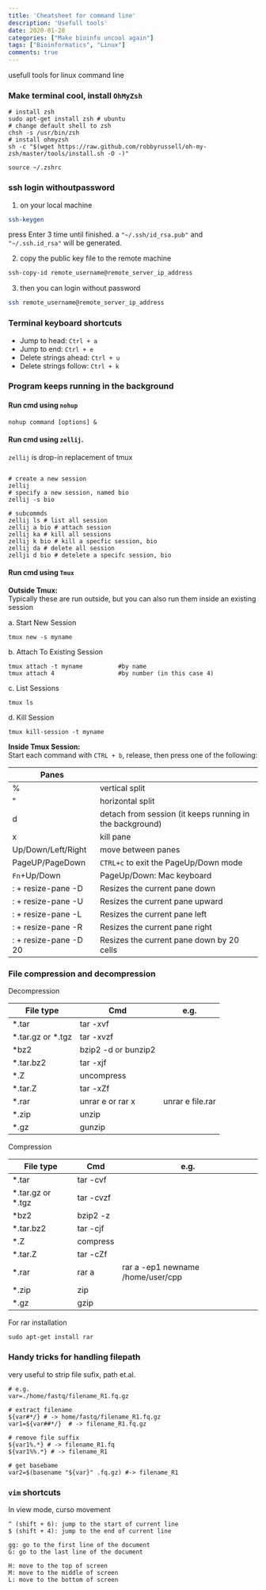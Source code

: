 ```yaml
---
title: 'Cheatsheet for command line'
description: 'Usefull tools'
date: 2020-01-20
categories: ["Make bioinfo uncool again"]
tags: ["Bioinformatics", "Linux"]
comments: true
---
```


usefull tools for linux command line

### Make terminal cool, install `OhMyZsh`

```shell
# install zsh
sudo apt-get install zsh # ubuntu
# change default shell to zsh
chsh -s /usr/bin/zsh
# install ohmyzsh
sh -c "$(wget https://raw.github.com/robbyrussell/oh-my-zsh/master/tools/install.sh -O -)"

source ~/.zshrc
```

### ssh login withoutpassword

1. on your local machine
```bash
ssh-keygen
```
press Enter 3 time until finished. a `"~/.ssh/id_rsa.pub"` and `"~/.ssh.id_rsa"` will be generated.

2. copy the public key file to the remote machine
```bash
ssh-copy-id remote_username@remote_server_ip_address
```

3. then you can login without password
```bash
ssh remote_username@remote_server_ip_address
```


### Terminal keyboard shortcuts

- Jump to head: `Ctrl + a`  
- Jump to end: `Ctrl + e`  
- Delete strings ahead: `Ctrl + u`
- Delete strings follow: `Ctrl + k`

### Program keeps running in the background  

#### Run cmd using `nohup`

```shell
nohup command [options] &
```

#### Run cmd using `zellij`. 

`zellij` is drop-in replacement of tmux
```shell

# create a new session
zellij 
# specify a new session, named bio
zellij -s bio

# subcommds 
zellij ls # list all session
zellij a bio # attach session
zellij ka # kill all sessions
zellij k bio # kill a specfic session, bio
zellij da # delete all session
zellji d bio # detelete a specifc session, bio
```




#### Run cmd using `Tmux`

**Outside Tmux:**  
Typically these are run outside, but you can also run them inside an existing session  

a. Start New Session 

```shell
tmux new -s myname
```

b. Attach To Existing Session 

```shell
tmux attach -t myname          #by name 
tmux attach 4                  #by number (in this case 4)
```

c. List Sessions 
```shell
tmux ls
```

d. Kill Session
```shell 
tmux kill-session -t myname
```

**Inside Tmux Session:**  
Start each command with `CTRL + b`, release, then press one of the following:  

| Panes                      |                                                          |
| -------------------------  | -------------------------------------------------------- | 
| %                          | vertical split                                           |
| "                          | horizontal split                                         |
| d                          | detach from session (it keeps running in the background) |
| x                          | kill pane                                                |
| Up/Down/Left/Right         | move between panes                                       |
| PageUP/PageDown            | `CTRL+c` to exit the PageUp/Down mode                    |
| `Fn`+Up/Down               | PageUp/Down: Mac keyboard                                |
| : + resize-pane -D         | Resizes the current pane down                            |
| : + resize-pane -U         | Resizes the current pane upward                          |
| : + resize-pane -L         | Resizes the current pane left                            |
| : + resize-pane -R         | Resizes the current pane right                           |
| : + resize-pane -D 20      | Resizes the current pane down by 20 cells                |


### File compression and decompression

Decompression  

| File type         | Cmd                 | e.g.                              |
| ----------------- | ------------------- | --------------------------------- |
| *.tar             | tar -xvf            |                                   |
| *.tar.gz or *.tgz | tar -xvzf           |                                   |
| *bz2              | bzip2 -d or bunzip2 |                                   |
| *.tar.bz2         | tar -xjf            |                                   |
| *.Z               | uncompress          |                                   |
| *.tar.Z           | tar -xZf            |                                   |
| *.rar             | unrar e or rar x    | unrar e file.rar                  |
| *.zip             | unzip               |                                   |
| *.gz              | gunzip              |                                   |


Compression  

| File type         | Cmd                 | e.g.                              |
| ----------------- | ------------------- | --------------------------------- |
| *.tar             | tar -cvf            |                                   |
| *.tar.gz or *.tgz | tar -cvzf           |                                   |
| *bz2              | bzip2 -z            |                                   |
| *.tar.bz2         | tar -cjf            |                                   |
| *.Z               | compress            |                                   |
| *.tar.Z           | tar -cZf            |                                   |
| *.rar             | rar a               | rar a -ep1 newname /home/user/cpp |
| *.zip             | zip                 |                                   |
| *.gz              | gzip                |                                   |

For rar installation

```shell
sudo apt-get install rar
```

### Handy tricks for handling filepath

very useful to strip file sufix, path et.al.

```shell
# e.g.
var=./home/fastq/filename_R1.fq.gz

# extract filename
${var#*/} # -> home/fastq/filename_R1.fq.gz
var1=${var##*/}  # -> filename_R1.fq.gz

# remove file suffix
${var1%.*} # -> filename_R1.fq
${var1%%.*} # -> filename_R1

# get basebame
var2=$(basename "${var}" .fq.gz) #-> filename_R1
```


###  `vim` shortcuts

In view mode, curso movement
```
^ (shift + 6): jump to the start of current line
$ (shift + 4): jump to the end of current line

gg: go to the first line of the document
G: go to the last line of the document

H: move to the top of screen
M: move to the middle of screen
L: move to the bottom of screen
```

### 